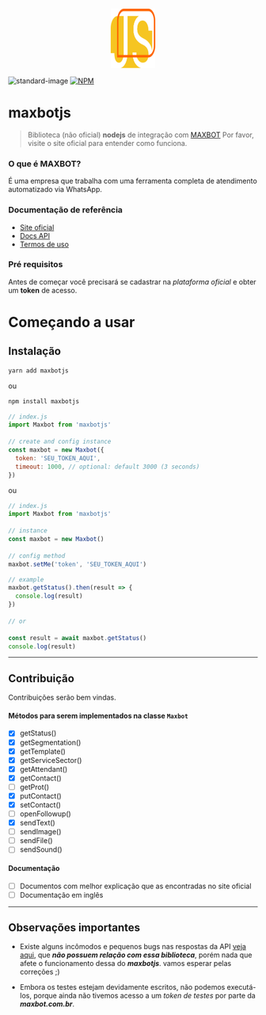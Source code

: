 <p align="center"><img src="/.github/maxbotjs.svg" height="120" width="90" alt="maxbotjs" /></p>

![standard-image](https://img.shields.io/badge/code%20style-standard-brightgreen.svg) [![NPM](https://img.shields.io/npm/v/maxbotjs.svg)](https://www.npmjs.com/package/maxbotjs)
# maxbotjs
 > Biblioteca (não oficial) **nodejs** de integração com [MAXBOT](https://maxbot.com.br)
 Por favor, visite o site oficial para entender como funciona.

### O que é MAXBOT?
É uma empresa que trabalha com uma ferramenta completa de atendimento automatizado via WhatsApp.

### Documentação de referência
- [Site oficial](https://maxbot.com.br)
- [Docs API](https://mbr.maxbot.com.br/doc-api-v1.php)
- [Termos de uso](https://mbr.maxbot.com.br/termos-de-uso.php)

### Pré requisitos
Antes de começar você precisará se cadastrar na *plataforma oficial* e obter um **token** de acesso.

# Começando a usar

## Instalação
```bash
yarn add maxbotjs
```
ou
```bash
npm install maxbotjs
```

```js
// index.js
import Maxbot from 'maxbotjs'

// create and config instance
const maxbot = new Maxbot({
  token: 'SEU_TOKEN_AQUI',
  timeout: 1000, // optional: default 3000 (3 seconds)
})
```
ou

```js
// index.js
import Maxbot from 'maxbotjs'

// instance
const maxbot = new Maxbot()

// config method
maxbot.setMe('token', 'SEU_TOKEN_AQUI')
```
```js
// example
maxbot.getStatus().then(result => {
  console.log(result)
})

// or

const result = await maxbot.getStatus()
console.log(result)
```

***

## Contribuição
Contribuições serão bem vindas.

#### Métodos para serem implementados na classe ```Maxbot```
- [x] getStatus()
- [x] getSegmentation()
- [x] getTemplate()
- [x] getServiceSector()
- [x] getAttendant()
- [x] getContact()
- [ ] getProt()
- [x] putContact()
- [x] setContact()
- [ ] openFollowup()
- [x] sendText()
- [ ] sendImage()
- [ ] sendFile()
- [ ] sendSound()

#### Documentação
- [ ] Documentos com melhor explicação que as encontradas no site oficial
- [ ] Documentação em inglês

***

## Observações importantes
 - Existe alguns incômodos e pequenos bugs nas respostas da API [veja aqui](./docs/issues-maxbot.md), que ***não possuem relação com essa biblioteca***, porém nada que afete o funcionamento dessa do ***maxbotjs***. vamos esperar pelas correções ;)

 - Embora os testes estejam devidamente escritos, não podemos executá-los, porque ainda não tivemos acesso a um *token de testes* por parte da ***maxbot.com.br***.
